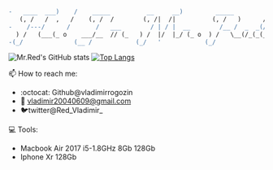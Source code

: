 ```diff
-   ____  ___)    /    _____          __     __)         _____           
   (, /   /  ,   /    (, /  /        (, /|  /|          (, /   )      /)
-    /---/      /       /   ___        / | / |  __        /__ /  _  _(/  
  ) /   (___(_ o    ___/__  // (_   ) /  |/  |_/ (_ o  ) /   \__(/_(_(_  
-(_/              (__ /            (_/   '            (_/                
```



![Mr.Red's GitHub stats](https://github-readme-stats.vercel.app/api?username=vladimirrogozin&show_icons=true&theme=dark&border_color=ffbc00&icon_color=ff3f36) [![Top Langs](https://github-readme-stats.vercel.app/api/top-langs/?username=vladimirrogozin&layout=compact)](https://github.com/anuraghazra/github-readme-stats)



📫 How to reach me:

* :octocat: Github@vladimirrogozin
* 📧 vladimir20040609@gmail.com
* 🐦twitter@Red_Vladimir_

💻 Tools:
* Macbook Air 2017 i5-1.8GHz 8Gb 128Gb
* Iphone Xr 128Gb
